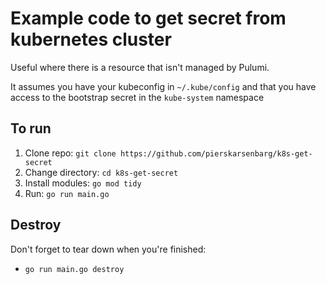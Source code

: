 # Example code to get secret from kubernetes cluster

Useful where there is a resource that isn't managed by Pulumi.

It assumes you have your kubeconfig in `~/.kube/config` and that you have access to the bootstrap secret in the `kube-system` namespace

## To run

1. Clone repo: `git clone https://github.com/pierskarsenbarg/k8s-get-secret`
1. Change directory: `cd k8s-get-secret`
1. Install modules: `go mod tidy`
1. Run: `go run main.go`

## Destroy

Don't forget to tear down when you're finished:

- `go run main.go destroy`